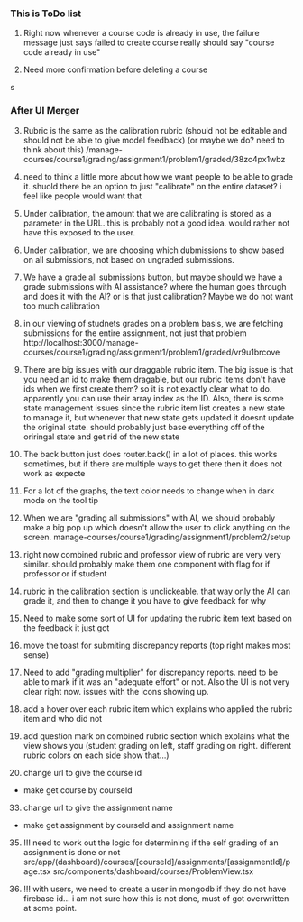 ### This is ToDo list

1. Right now whenever a course code is already in use, the failure message just says failed to create course
really should say "course code already in use"


2. Need more confirmation before deleting a course


s

### After UI Merger



3. Rubric is the same as the calibration rubric (should not be editable and should not be able to give model feedback) (or maybe we do? need to think about this)
/manage-courses/course1/grading/assignment1/problem1/graded/38zc4px1wbz


4. need to think a little more about how we want people to be able to grade it. shuold there be an option to just "calibrate" on the entire dataset? i feel like people would want that


6. Under calibration, the amount that we are calibrating is stored as a parameter in the URL. this is probably not a good idea. would rather not have this exposed to the user. 

7. Under calibration, we are choosing which dubmissions to show based on all submissions, not based on ungraded submissions. 

8. We have a grade all submissions button, but maybe should we have a grade submissions with AI assistance? where the human goes through and does it with the AI? or is that just calibration? Maybe we do not want too much calibration

9. in our viewing of studnets grades on a problem basis, we are fetching submissions for the entire assignment, not just that problem
http://localhost:3000/manage-courses/course1/grading/assignment1/problem1/graded/vr9u1brcove

10. There are big issues with our draggable rubric item. The big issue is that you need an id to make them dragable, but our rubric items don't have ids when we first create them? so it is not exactly clear what to do. apparently you can use their array index as the ID. Also, there is some state management issues since the rubric item list creates a new state to manage it, but whenever that new state gets updated it doesnt update the original state. should probably just base everything off of the oriringal state and get rid of the new state

11. The back button just does router.back() in a lot of places. this works sometimes, but if there are multiple ways to get there then it does not work as expecte



13. For a lot of the graphs, the text color needs to change when in dark mode on the tool tip

14. When we are "grading all submissions" with AI, we should probably make a big pop up which doesn't allow the user to click anything on the screen. 
manage-courses/course1/grading/assignment1/problem2/setup




21. right now combined rubric and professor view of rubric are very very similar. should probably make them one component with flag for if professor or if student


26. rubric in the calibration section is unclickeable. that way only the AI can grade it, and then to change it you have to give feedback for why

27. Need to make some sort of UI for updating the rubric item text based on the feedback it just got

28. move the toast for submiting discrepancy reports (top right makes most sense)

29. Need to add "grading multiplier" for discrepancy reports. need to be able to mark if it was an "adequate effort" or not. Also the UI is not very clear right now. issues with the icons showing up. 

30. add a hover over each rubric item which explains who applied the rubric item and who did not

31. add question mark on combined rubric section which explains what the view shows you (student grading on left, staff grading on right. different rubric colors on each side show that...)

32. change url to give the course id
- make get course by courseId 

33. change url to give the assignment name
- make get assignment by courseId and assignment name


35. !!! need to work out the logic for determining if the self grading of an assignment is done or not
src/app/(dashboard)/courses/[courseId]/assignments/[assignmentId]/page.tsx
src/components/dashboard/courses/ProblemView.tsx

36. !!! with users, we need to create a user in mongodb if they do not have firebase id... i am not sure how this is not done, must of got overwritten at some point.